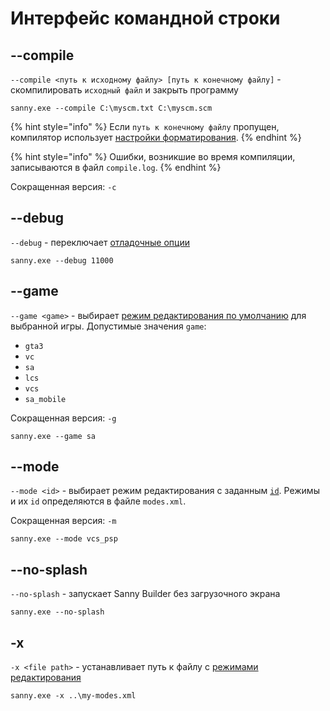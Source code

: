# Интерфейс командной строки

## --compile

`--compile <путь к исходному файлу> [путь к конечному файлу]` - скомпилировать `исходный файл` и закрыть программу

```text
sanny.exe --compile C:\myscm.txt C:\myscm.scm
```

{% hint style="info" %}
Если `путь к конечному файлу` пропущен, компилятор использует [настройки форматирования](options/formats.md#imena-failov). 
{% endhint %}

{% hint style="info" %}
Ошибки, возникшие во время компиляции, записываются в файл `compile.log`.
{% endhint %}

Сокращенная версия: `-c`

## --debug

`--debug` - переключает [отладочные опции](console.md#otladochnye-opcii)

```text
sanny.exe --debug 11000
```

## --game

`--game <game>` - выбирает [режим редактирования по умолчанию](edit-modes/#type) для выбранной игры. Допустимые значения `game`:

* `gta3`
* `vc`
* `sa`
* `lcs`
* `vcs`
* `sa_mobile`

Сокращенная версия: `-g`

```text
sanny.exe --game sa
```

## --mode

`--mode <id>` - выбирает режим редактирования с заданным [`id`](edit-modes/#id). Режимы и их `id` определяются в файле `modes.xml`.

Сокращенная версия: `-m`

```text
sanny.exe --mode vcs_psp
```

## --no-splash

`--no-splash` - запускает Sanny Builder без загрузочного экрана

```text
sanny.exe --no-splash
```

## -x

`-x <file path>` - устанавливает путь к файлу с [режимами редактирования](edit-modes/)

```text
sanny.exe -x ..\my-modes.xml
```

